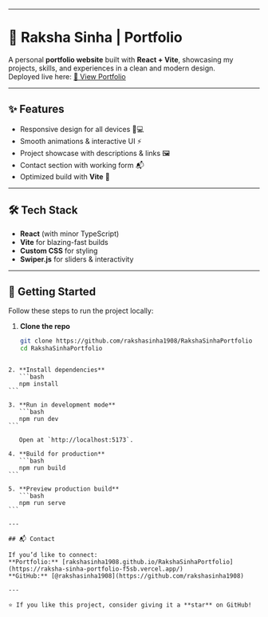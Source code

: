 
---
# 🌸 Raksha Sinha | Portfolio

A personal **portfolio website** built with **React + Vite**, showcasing my projects, skills, and experiences in a clean and modern design.  
Deployed live here: [🔗 View Portfolio](https://raksha-sinha-portfolio-f5sb.vercel.app/)

---

## ✨ Features

- Responsive design for all devices 📱💻  
- Smooth animations & interactive UI ⚡  
- Project showcase with descriptions & links 🖼️  
- Contact section with working form 📬  
- Optimized build with **Vite** 🚀  

---

## 🛠️ Tech Stack

- **React** (with minor TypeScript)  
- **Vite** for blazing-fast builds  
- **Custom CSS** for styling  
- **Swiper.js** for sliders & interactivity  

---

## 🚀 Getting Started

Follow these steps to run the project locally:

1. **Clone the repo**
   ```bash
   git clone https://github.com/rakshasinha1908/RakshaSinhaPortfolio
   cd RakshaSinhaPortfolio
````

2. **Install dependencies**
   ```bash
   npm install
```

3. **Run in development mode**
   ```bash
   npm run dev
```

   Open at `http://localhost:5173`.

4. **Build for production**
   ```bash
   npm run build
```

5. **Preview production build**
   ```bash
   npm run serve
```

---

## 📬 Contact

If you’d like to connect:
**Portfolio:** [rakshasinha1908.github.io/RakshaSinhaPortfolio](https://raksha-sinha-portfolio-f5sb.vercel.app/)
**GitHub:** [@rakshasinha1908](https://github.com/rakshasinha1908)

---

⭐ If you like this project, consider giving it a **star** on GitHub!

